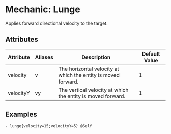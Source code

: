 Mechanic: Lunge
===============

Applies forward directional velocity to the target.

Attributes
----------

| Attribute | Aliases | Description                                                   | Default Value |
|-----------|---------|---------------------------------------------------------------|---------------|
| velocity  | v       | The horizontal velocity at which the entity is moved forward. | 1             |
| velocityY | vy      | The vertical velocity at which the entity is moved forward.   | 1             |

  

Examples
--------

    - lunge{velocity=15;velocityY=5} @Self
